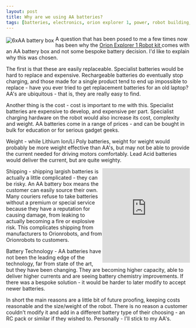 ```yaml
---
layout: post
title: Why are we using AA batteries?
tags: [batteries, electronics, orion explorer 1, power, robot building, robots]
---
```

<img alt="6xAA battery box" src="https://cdn.shopify.com/s/files/1/0203/7288/files/1-IMG_0818_compact.JPG?252" style="float: left; margin-top: 4px; margin-right: 4px; margin-bottom: 4px;" /> A question that has been posed to me a few times now has been why the <a href="http://shop.orionrobots.co.uk/products/orion-explorer-1-robot-kit"> Orion Explorer 1 Robot kit </a> comes with an AA battery box and not some bespoke battery decision. I'd like to explain why this was chosen.

The first is that these are easily replaceable. Specialist batteries would be hard to replace and expensive. Rechargeable batteries do eventually stop charging, and those made for a single product tend to end up impossible to replace - have you ever tried to get replacement batteries for an old laptop? AA's are ubiquitous - that is, they are really easy to find.

Another thing is the cost - cost is important to me with this. Specialist batteries are expensive to develop, and expensive per part. Specialist charging hardware on the robot would also increase its cost, complexity and weight. AA batteries come in a range of prices - and can be bought in bulk for education or for serious gadget geeks.

Weight - while Lithium Ion/Li Poly batteries, weight for weight would probably be more weight effective than AA's, but may not be able to provide the current needed for driving motors comfortably. Lead Acid batteries would deliver the current, but are quite weighty.
<div style="display: inline-block; float: right;"><iframe src="http://widgets.shopifyapps.com/products/orion-explorer-1-robot-kit?shop=orionrobots.myshopify.com&amp;style=mnml&amp;image-size=medium&amp;destination=checkout" class="shopify-widget" frameborder="0" height="258" scrolling="no" width="240"> </iframe></div>

Shipping - shipping largish batteries is actually a little complicated - they can be risky. An AA battery box means the customer can easily source their own. Many couriers refuse to take batteries without a premium or special service because they have a reputation for causing damage, from leaking to actually becoming a fire or explosive risk. This complicates shipping from manufacturers to Orionrobots, and from Orionrobots to customers.

Battery Technology - AA batteries have not been the leading edge of the technology, far from state of the art, but they have been changing. They are becoming higher capacity, able to deliver higher currents and are seeing battery chemistry improvements. If there was a bespoke solution - it would be harder to later modify to accept newer batteries.

In short the main reasons are a little bit of future proofing, keeping costs reasonable and the size/weight of the robot. There is no reason a customer couldn't modify it and add in a different battery type of their choosing - an RC pack or similar if they wished to. Personally - I'll stick to my AA's.
